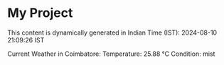 # My Project

This content is dynamically generated in Indian Time (IST): 2024-08-10 21:09:26 IST


Current Weather in Coimbatore:
Temperature: 25.88 °C
Condition: mist

